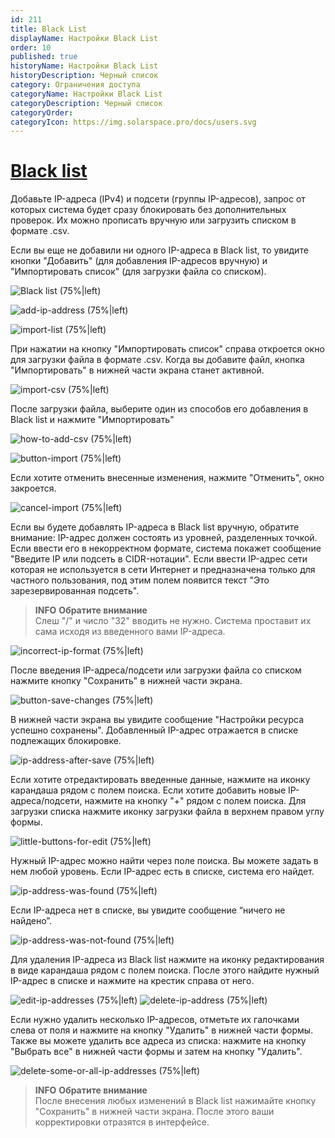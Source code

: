 ```yaml
---
id: 211
title: Black List
displayName: Настройки Black List
order: 10
published: true
historyName: Настройки Black List
historyDescription: Черный список
category: Ограничения доступа
categoryName: Настройки Black List
categoryDescription: Черный список
categoryOrder: 
categoryIcon: https://img.solarspace.pro/docs/users.svg
---
```


# [Black list](black-list)

Добавьте IP-адреса (IPv4) и подсети (группы IP-адресов), запрос от которых система будет сразу блокировать без дополнительных проверок. Их можно прописать вручную или загрузить списком в формате .csv.

Если вы еще не добавили ни одного IP-адреса в Black list, то увидите кнопки "Добавить" (для добавления IP-адресов вручную) и "Импортировать список" (для загрузки файла со списком). 

![Black list (75%|left)](https://img.solarspace.pro/docs/field-blacklist.jpg "Блокировка IP-адресов, не прошедших проверку")

![add-ip-address (75%|left)](https://img.solarspace.pro/docs/add-blacklist.jpg "Добавление IP-адреса в Black list")


![import-list (75%|left)](https://img.solarspace.pro/docs/import-list-blacklist.jpg "Импортировать CSV список")


При нажатии на кнопку "Импортировать список" справа откроется окно для загрузки файла в формате .csv. Когда вы добавите файл, кнопка "Импортировать" в нижней части экрана станет активной.

![import-csv (75%|left)](https://img.solarspace.pro/docs/button-import-file-csv.jpg "Импортирование CSV-файла в Black list")

После загрузки файла, выберите один из способов его добавления в Black list и нажмите "Импортировать"

![how-to-add-csv (75%|left)](https://img.solarspace.pro/docs/choose-csv.jpg "Замена или добавление списка IP-адресов к существующему")

![button-import (75%|left)](https://img.solarspace.pro/docs/approve-csv.jpg "Импортирование после загрузки CSV-файла в Black list")

Если хотите отменить внесенные изменения, нажмите "Отменить", окно закроется.

![cancel-import (75%|left)](https://img.solarspace.pro/docs/cancel-csv.jpg "Кнопка отмены")

Если вы будете добавлять IP-адреса в Black list вручную, обратите внимание: IP-адрес должен состоять из уровней, разделенных точкой. Если ввести его в некорректном формате, система покажет сообщение "Введите IP или подсеть в CIDR-нотации".
Если ввести IP-адрес сети которая не используется в сети Интернет и предназначена только для частного пользования, под этим полем появится текст "Это зарезервированная подсеть".



> **INFO**
> **Обратите внимание**  
> Слеш "/" и число "32" вводить не нужно. Система проставит их сама исходя из введенного вами IP-адреса.

![incorrect-ip-format (75%|left)](https://img.solarspace.pro/docs/cidr-ip-csv.png "Ввод IP-адреса с некорректным форматом")


После введения IP-адреса/подсети или загрузки файла со списком нажмите кнопку "Сохранить" в нижней части экрана.

![button-save-changes (75%|left)](https://img.solarspace.pro/docs/save-cidr-csv.jpg "Необходимо сохранить изменения")

В нижней части экрана вы увидите сообщение "Настройки ресурса успешно сохранены". Добавленный IP-адрес отражается в списке подлежащих блокировке.

![ip-address-after-save (75%|left)](https://img.solarspace.pro/docs/save-ips.jpg "Отображение страницы после добавления и сохранения IP-адреса")

Если хотите отредактировать введенные данные, нажмите на иконку карандаша рядом с полем поиска.
Если хотите добавить новые IP-адреса/подсети, нажмите на кнопку "+" рядом с полем поиска.
Для загрузки списка нажмите иконку загрузки файла в верхнем правом углу формы. 

![little-buttons-for-edit (75%|left)](https://img.solarspace.pro/docs/buttons-cidr-csv.jpg "Маленькие кнопки для взаимодействия с разделом. Актуально и для White list")

Нужный IP-адрес можно найти через поле поиска. Вы можете задать в нем любой уровень. Если IP-адрес есть в списке, система его найдет.

![ip-address-was-found (75%|left)](https://img.solarspace.pro/docs/ip-found.jpg "IP-адрес, если он был найден в списке")

Если IP-адреса нет в списке, вы увидите сообщение “ничего не найдено”.

![ip-address-was-not-found (75%|left)](https://img.solarspace.pro/docs/ip-not-found.jpg "IP-адрес, если он не был найден в списке")

Для удаления IP-адреса из Black list нажмите на иконку редактирования в виде карандаша рядом с полем поиска. После этого найдите нужный IP-адрес в списке и нажмите на крестик справа от него.

![edit-ip-addresses (75%|left)](https://img.solarspace.pro/docs/ip-edit.jpg "Редактирование добавленных IP-адресов")
![delete-ip-address (75%|left)](https://img.solarspace.pro/docs/ip-delete.jpg "Удаление IP-адреса")
                   

Если нужно удалить несколько IP-адресов, отметьте их галочками слева от поля и нажмите на кнопку "Удалить" в нижней части формы. Также вы можете удалить все адреса из списка: нажмите на кнопку "Выбрать все" в нижней части формы и затем на кнопку "Удалить".

![delete-some-or-all-ip-addresses (75%|left)](https://img.solarspace.pro/docs/ip-delete-all.jpg "Удаление нескольких или всех IP-адресов")



> **INFO**
> **Обратите внимание**  
> После внесения любых изменений в Black list нажимайте кнопку "Сохранить" в нижней части экрана. После этого ваши корректировки отразятся в интерфейсе.

